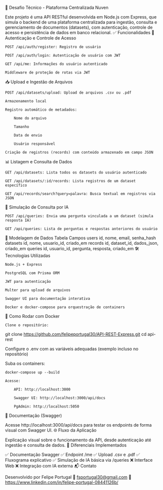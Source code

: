 🚀 Desafio Técnico - Plataforma Centralizada Nuven

Este projeto é uma API RESTful desenvolvida em Node.js com Express, que simula o backend de uma plataforma centralizada para ingestão, consulta e gerenciamento de documentos (datasets), com autenticação, controle de acesso e persistência de dados em banco relacional.
✅ Funcionalidades
🔐 Autenticação e Controle de Acesso

    POST /api/auth/register: Registro de usuário

    POST /api/auth/login: Autenticação de usuário com JWT

    GET /api/me: Informações do usuário autenticado

    Middleware de proteção de rotas via JWT

📥 Upload e Ingestão de Arquivos

    POST /api/datasets/upload: Upload de arquivos .csv ou .pdf

    Armazenamento local

    Registro automático de metadados:

        Nome do arquivo

        Tamanho

        Data de envio

        Usuário responsável

    Criação de registros (records) com conteúdo armazenado em campo JSON

📊 Listagem e Consulta de Dados

    GET /api/datasets: Lista todos os datasets do usuário autenticado

    GET /api/datasets/:id/records: Lista registros de um dataset específico

    GET /api/records/search?query=palavra: Busca textual em registros via JSON

🤖 Simulação de Consulta por IA

    POST /api/queries: Envia uma pergunta vinculada a um dataset (simula resposta IA)

    GET /api/queries: Lista de perguntas e respostas anteriores do usuário

🧱 Modelagem de Dados
Tabela	Campos
users	id, nome, email, senha_hash
datasets	id, nome, usuario_id, criado_em
records	id, dataset_id, dados_json, criado_em
queries	id, usuario_id, pergunta, resposta, criado_em
🛠️ Tecnologias Utilizadas

    Node.js + Express

    PostgreSQL com Prisma ORM

    JWT para autenticação

    Multer para upload de arquivos

    Swagger UI para documentação interativa

    Docker e docker-compose para orquestração de containers

🐳 Como Rodar com Docker

    Clone o repositório:

git clone https://github.com/felipeportugal30/API-REST-Express.git
cd api-rest

Configure o .env com as variáveis adequadas (exemplo incluso no repositório)

Suba os containers:

    docker-compose up --build

    Acesse:

        API: http://localhost:3000

        Swagger UI: http://localhost:3000/api/docs

        PgAdmin: http://localhost:5050

📄 Documentação (Swagger)

Acesse http://localhost:3000/api/docs para testar os endpoints de forma visual com Swagger UI.
🌐 Fluxo da Aplicação


Explicação visual sobre o funcionamento da API, desde autenticação até ingestão e consulta de dados.
🚀 Diferenciais Implementados

✅ Documentação Swagger
✅ Endpoint /me
✅ Upload .csv e .pdf
✅ Fluxograma explicativo
✅ Simulação de IA básica via /queries
❌ Interface Web
❌ Integração com IA externa
📬 Contato

Desenvolvido por Felipe Portugal
📧 fsportugal30@gmail.com
🔗 https://www.linkedin.com/in/felipe-portugal-08441126b/
